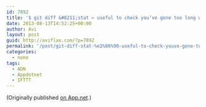 ```yaml
---
id: 7892
title: '$ git diff &#8211;stat ← useful to check you’ve gone too long without committing'
date: 2013-08-13T14:52:25+00:00
author: Avi
layout: post
guid: http://aviflax.com/?p=7892
permalink: '/post/git-diff-stat-%e2%86%90-useful-to-check-youve-gone-too-long-without-committing/'
categories:
  - none
tags:
  - ADN
  - Appdotnet
  - IFTTT
---
```

(Originally published [on App.net](http://alpha.app.net/aviflax/post/9023682).)